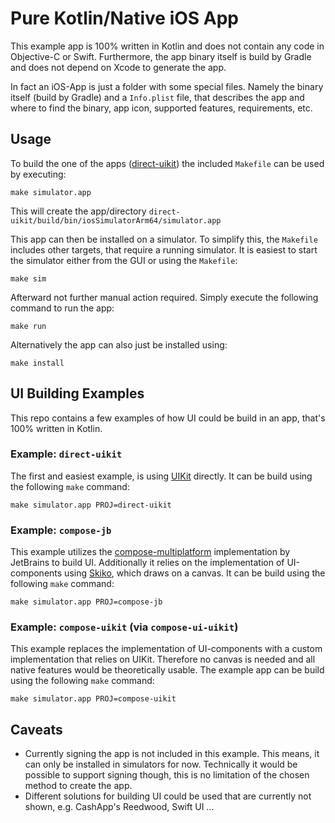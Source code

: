 # Pure Kotlin/Native iOS App

This example app is 100% written in Kotlin and does not contain any code in Objective-C or Swift. Furthermore, the app binary itself is build by Gradle and does not depend on Xcode to generate the app.

In fact an iOS-App is just a folder with some special files. Namely the binary itself (build by Gradle) and a `Info.plist` file, that describes the app and where to find the binary, app icon, supported features, requirements, etc.

## Usage

To build the one of the apps ([direct-uikit](#example-direct-uikit)) the included `Makefile` can be used by executing:
```shell
make simulator.app
```
This will create the app/directory `direct-uikit/build/bin/iosSimulatorArm64/simulator.app`

This app can then be installed on a simulator. To simplify this, the `Makefile` includes other targets, that require a running simulator. It is easiest to start the simulator either from the GUI or using the `Makefile`:
```shell
make sim
```

Afterward not further manual action required. Simply execute the following command to run the app:
```shell
make run
```

Alternatively the app can also just be installed using:
```shell
make install
```

## UI Building Examples

This repo contains a few examples of how UI could be build in an app, that's 100% written in Kotlin.

### Example: `direct-uikit`

The first and easiest example, is using [UIKit](https://developer.apple.com/documentation/uikit) directly. It can be build using the following `make` command:
```shell
make simulator.app PROJ=direct-uikit
```

### Example: `compose-jb`

This example utilizes the [compose-multiplatform](https://github.com/JetBrains/compose-multiplatform) implementation by JetBrains to build UI. Additionally it relies on the implementation of UI-components using [Skiko](https://github.com/JetBrains/skiko), which draws on a canvas. It can be build using the following `make` command:
```shell
make simulator.app PROJ=compose-jb
```

### Example: `compose-uikit` (via `compose-ui-uikit`)

This example replaces the implementation of UI-components with a custom implementation that relies on UIKit. Therefore no canvas is needed and all native features would be theoretically usable. The example app can be build using the following `make` command:
```shell
make simulator.app PROJ=compose-uikit
```

## Caveats

* Currently signing the app is not included in this example. This means, it can only be installed in simulators for now. Technically it would be possible to support signing though, this is no limitation of the chosen method to create the app.
* Different solutions for building UI could be used that are currently not shown, e.g. CashApp's Reedwood, Swift UI ...
